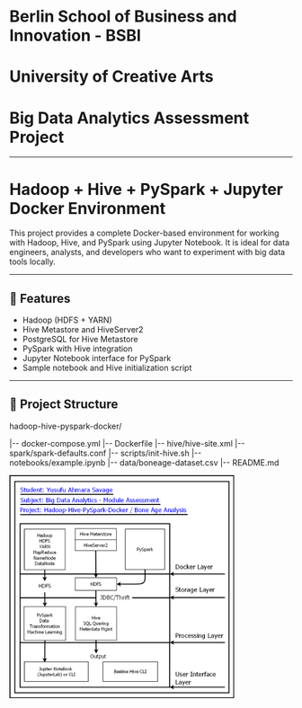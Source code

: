 # Berlin School of Business and Innovation - BSBI 
#           University of Creative Arts
#       Big Data Analytics Assessment Project
---
# Hadoop + Hive + PySpark + Jupyter Docker Environment

This project provides a complete Docker-based environment for working with Hadoop, Hive, and PySpark using Jupyter Notebook. It is ideal for data engineers, analysts, and developers who want to experiment with big data tools locally. 

---

## 🚀 Features

- Hadoop (HDFS + YARN)
- Hive Metastore and HiveServer2
- PostgreSQL for Hive Metastore
- PySpark with Hive integration
- Jupyter Notebook interface for PySpark
- Sample notebook and Hive initialization script

---

## 📁 Project Structure
hadoop-hive-pyspark-docker/

|-- docker-compose.yml
|-- Dockerfile
|-- hive/hive-site.xml
|-- spark/spark-defaults.conf
|-- scripts/init-hive.sh
|-- notebooks/example.ipynb
|-- data/boneage-dataset.csv
|-- README.md

<img src="assets/Architecture.png" alt="Diagram" width="400"/>

